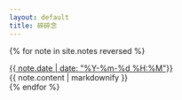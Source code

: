 ```yaml
---
layout: default
title: 碎碎念
---
```

{% for note in site.notes reversed %}
<div class="card" id="date-{{ note.date | date: "%Y-%m-%d %H:%M" }}">
  <div class="date">
    <date>
    <a href="#date-{{ note.date | date: "%Y-%m-%d %H:%M" }}">{{ note.date | date: "%Y-%m-%d %H:%M"}}</a>
    </date>
  </div>
  {{ note.content | markdownify }}
</div>
{% endfor %}
